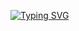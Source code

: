 <a href="https://git.io/typing-svg"><img src="https://readme-typing-svg.demolab.com?font=Fira+Code&size=30&pause=1000&color=43F709&width=435&lines=Hello%2C++I'm++Marco++Mamani;FPGA+Developer" alt="Typing SVG" /></a>
